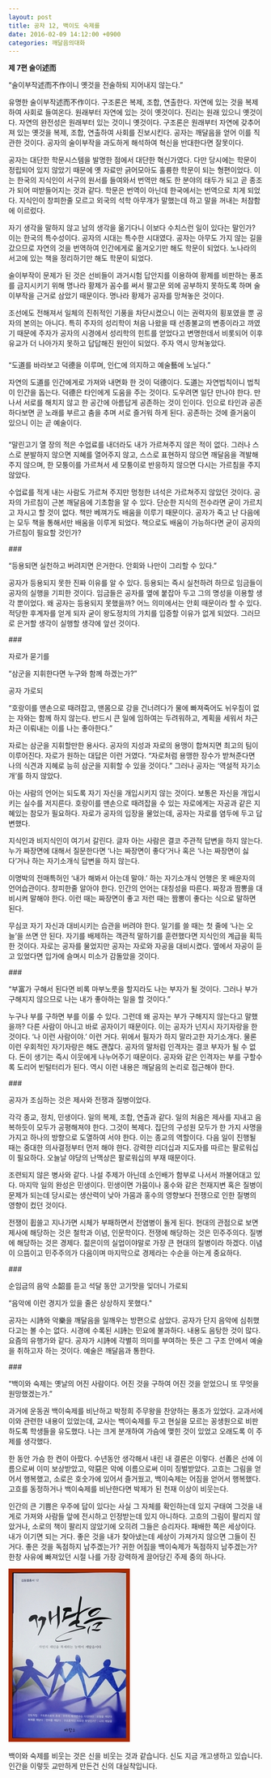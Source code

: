 ```yaml
---
layout: post
title: 공자 12, 백이도 숙제를
date: 2016-02-09 14:12:00 +0900
categories: 깨달음의대화
---
```

**제 7편 술이述而** 

  


“술이부작述而不作이니 옛것을 전술하되 지어내지 않는다.” 

  


유명한 술이부작述而不作이다. 구조론은 복제, 조합, 연출한다. 자연에 있는 것을 복제하여 사회로 들여온다. 원래부터 자연에 있는 것이 옛것이다. 진리는 원래 있으니 옛것이다. 자연의 완전성은 원래부터 있는 것이니 옛것이다. 구조론은 원래부터 자연에 갖추어져 있는 옛것을 복제, 조합, 연출하여 사회를 진보시킨다. 공자는 깨달음을 얻어 이를 직관한 것이다. 공자의 술이부작을 과도하게 해석하여 혁신을 반대한다면 잘못이다.

  


공자는 대단한 학문시스템을 발명한 점에서 대단한 혁신가였다. 다만 당시에는 학문이 정립되어 있지 않았기 때문에 옛 자료만 긁어모아도 훌륭한 학문이 되는 형편이었다. 이는 한국의 지식인이 서구의 원서를 들여와서 번역만 해도 한 분야의 태두가 되고 곧 종조가 되어 떠받들어지는 것과 같다. 학문은 번역이 아닌데 한국에서는 번역으로 치게 되었다. 지식인이 창피한줄 모르고 외국의 석학 아무개가 말했는데 하고 말을 꺼내는 처참함에 이르렀다. 

  


자기 생각을 말하지 않고 남의 생각을 옮기다니 이보다 수치스런 일이 있다는 말인가? 이는 한국의 특수성이다. 공자의 시대는 특수한 시대였다. 공자는 아무도 가지 않는 길을 갔으므로 자연의 것을 번역하여 인간에게로 옮겨오기만 해도 학문이 되었다. 노나라의 서고에 있는 책을 정리하기만 해도 학문이 되었다.

  


술이부작이 문제가 된 것은 선비들이 과거시험 답안지를 이용하여 황제를 비판하는 풍조를 금지시키기 위해 명나라 황제가 꼼수를 써서 팔고문 외에 공부하지 못하도록 하며 술이부작을 근거로 삼았기 때문이다. 명나라 황제가 공자를 망쳐놓은 것이다.

  


조선에도 전해져서 일체의 진취적인 기풍을 차단시켰으니 이는 권력자의 횡포였을 뿐 공자의 본의는 아니다. 특히 주자의 성리학이 처음 나왔을 때 선종불교의 변종이라고 까였기 때문에 주자가 공자의 시경에서 성리학의 힌트를 얻었다고 변명한데서 비롯되어 이후 유교가 더 나아가지 못하고 답답해진 원인이 되었다. 주자 역시 망쳐놓았다. 

  


###

  


“도道를 바라보고 덕德을 이루며, 인仁에 의지하고 예술藝에 노닐다.” 

  


자연의 도道를 인간에게로 가져와 내면화 한 것이 덕德이다. 도道는 자연법칙이니 법칙이 인간을 돕는다. 덕德은 타인에게 도움을 주는 것이다. 도우려면 일단 만나야 한다. 만나서 서로를 해치지 않고 한 공간에 아름답게 공존하는 것이 인이다. 인으로 타인과 공존하다보면 곧 노래를 부르고 춤을 추며 서로 즐거워 하게 된다. 공존하는 것에 즐거움이 있으니 이는 곧 예술이다. 

  


###

  


“말린고기 열 장의 적은 수업료를 내더라도 내가 가르쳐주지 않은 적이 없다. 그러나 스스로 분발하지 않으면 지혜를 열어주지 않고, 스스로 표현하지 않으면 깨달음을 격발해주지 않으며, 한 모퉁이를 가르쳐서 세 모퉁이로 반응하지 않으면 다시는 가르침을 주지 않았다.

  


수업료를 적게 내는 사람도 가르쳐 주지만 멍청한 녀석은 가르쳐주지 않았던 것이다. 공자의 가르침이 근본 깨달음에 기초함을 알 수 있다. 단순한 지식의 전수라면 굳이 가르치고 자시고 할 것이 없다. 책만 베껴가도 배움을 이루기 때문이다. 공자가 죽고 난 다음에는 모두 책을 통해서만 배움을 이루게 되었다. 책으로도 배움이 가능하다면 굳이 공자의 가르침이 필요할 것인가? 

  


\### 

  


“등용되면 실천하고 버려지면 은거한다. 안회와 나만이 그리할 수 있다.” 

  


공자가 등용되지 못한 진짜 이유를 알 수 있다. 등용되는 즉시 실천하려 하므로 임금들이 공자의 실행을 기피한 것이다. 임금들은 공자를 옆에 붙잡아 두고 그의 명성을 이용할 생각 뿐이었다. 왜 공자는 등용되지 못했을까? 어느 의미에서는 안회 때문이라 할 수 있다. 적당한 후계자를 얻게 되자 굳이 왕도정치의 가치를 입증할 이유가 없게 되었다. 그러므로 은거할 생각이 실행할 생각에 앞선 것이다. 

  


\### 

  


자로가 묻기를  
      
“삼군을 지휘한다면 누구와 함께 하겠는가?”  
      
공자 가로되  
      
“호랑이를 맨손으로 때려잡고, 맨몸으로 강을 건너려다가 물에 빠져죽어도 뉘우침이 없는 자와는 함께 하지 않는다. 반드시 큰 일에 임하여는 두려워하고, 계획을 세워서 차근차근 이뤄내는 이를 나는 좋아한다.” 

  


자로는 삼군을 지휘할만한 용사다. 공자의 지성과 자로의 용맹이 합쳐지면 최고의 팀이 이루어진다. 자로가 원하는 대답은 이런 거였다. “자로처럼 용맹한 장수가 받쳐준다면 나의 식견과 지혜로 능히 삼군을 지휘할 수 있을 것이다.” 그러나 공자는 ‘역설적 자기소개’를 하지 않았다. 

  


아는 사람의 언어는 되도록 자기 자신을 개입시키지 않는 것이다. 보통은 자신을 개입시키는 실수를 저지른다. 호랑이를 맨손으로 때려잡을 수 있는 자로에게는 자공과 같은 지혜있는 참모가 필요하다. 자로가 공자의 입장을 물었는데, 공자는 자로를 염두에 두고 답변했다. 

  


지식인과 비지식인이 여기서 갈린다. 글자 아는 사람은 결코 주관적 답변을 하지 않는다. 누가 짜장면에 대해서 질문한다면 ‘나는 짜장면이 좋다’거나 혹은 ‘나는 짜장면이 싫다’거나 하는 자기소개식 답변을 하지 않는다. 

  


이명박의 전매특허인 ‘내가 해봐서 아는데 말야.’ 하는 자기소개식 언행은 못 배운자의 언어습관이다. 창피한줄 알아야 한다. 인간의 언어는 대칭성을 따른다. 짜장과 짬뽕을 대비시켜 말해야 한다. 이런 때는 짜장면이 좋고 저런 때는 짬뽕이 좋다는 식으로 말하면 된다. 

  


무심코 자기 자신과 대비시키는 습관을 버려야 한다. 일기를 쓸 때는 첫 줄에 ‘나는 오늘’을 쓰면 안 된다. 자기를 배제하는 객관적 말하기를 훈련했다면 지식인의 계급을 획득한 것이다. 자로는 공자를 물었지만 공자는 자로와 자공을 대비시켰다. 옆에서 자공이 듣고 있었다면 입가에 슬며시 미소가 감돌았을 것이다. 

  


\### 

  


“부富가 구해서 된다면 비록 마부노릇을 할지라도 나는 부자가 될 것이다. 그러나 부가 구해지지 않으므로 나는 내가 좋아하는 일을 할 것이다.” 

  


누구나 부를 구하면 부를 이룰 수 있다. 그런데 왜 공자는 부가 구해지지 않는다고 말했을까? 다른 사람이 아니고 바로 공자이기 때문이다. 이는 공자가 넌지시 자기자랑을 한 것이다. ‘나 이런 사람이야.’ 이런 거다. 위에서 필자가 하지 말라고한 자기소개다. 물론 이런 우회적인 자기자랑은 해도 괜찮다. 공자의 말처럼 인격자는 결코 부자가 될 수 없다. 돈이 생기는 즉시 이웃에게 나누어주기 때문이다. 공자와 같은 인격자는 부를 구할수록 도리어 빈털터리가 된다. 역시 이런 내용은 깨달음의 논리로 접근해야 한다. 

  


\### 

  


공자가 조심하는 것은 제사와 전쟁과 질병이었다. 

  


각각 종교, 정치, 민생이다. 일의 복제, 조합, 연출과 같다. 일의 처음은 제사를 지내고 음복하듯이 모두가 공평해져야 한다. 그것이 복제다. 집단의 구성원 모두가 한 가지 사명을 가지고 하나의 방향으로 도열하여 서야 한다. 이는 종교의 역할이다. 다음 일이 진행될 때는 중대한 의사결정부터 먼저 해야 한다. 강력한 리더십과 지도자를 따르는 팔로워십이 필요하다. 오늘날 야당의 난맥상은 팔로워십의 부재 때문이다. 

  


조련되지 않은 병사와 같다. 나설 주제가 아닌데 소인배가 함부로 나서서 까불어대고 있다. 마지막 일의 완성은 민생이다. 민생이면 가뭄이나 홍수와 같은 천재지변 혹은 질병이 문제가 되는데 당시로는 생산력이 낮아 가뭄과 홍수의 영향보다 전쟁으로 인한 질병의 영향이 컸던 것이다. 

  


전쟁이 휩쓸고 지나가면 시체가 부패하면서 전염병이 돌게 된다. 현대의 관점으로 보면 제사에 해당하는 것은 철학과 이념, 인문학이다. 전쟁에 해당하는 것은 민주주의다. 질병에 해당하는 것은 경제다. 젊은이의 실업이야말로 가장 큰 현대의 질병이라 하겠다. 이념이 으뜸이고 민주주의가 다음이며 마지막으로 경제라는 수순을 아는게 중요하다. 

  


\### 

  


순임금의 음악 소韶를 듣고 석달 동안 고기맛을 잊더니 가로되   
      
“음악에 이런 경지가 있을 줄은 상상하지 못했다." 

  


공자는 시詩와 악樂을 깨달음을 일깨우는 방편으로 삼았다. 공자가 단지 음악에 심취했다고는 볼 수는 없다. 시경에 수록된 시詩는 민요에 불과하다. 내용도 음탕한 것이 많다. 요즘의 유행가와 같다. 공자가 시詩에 각별히 의미를 부여하는 뜻은 그 구조 안에서 예술을 취하고자 하는 것이다. 예술은 깨달음과 통한다. 

  


\### 

  


“백이와 숙제는 옛날의 어진 사람이다. 어진 것을 구하여 어진 것을 얻었으니 또 무엇을 원망했겠는가.” 

  


과거에 운동권 백이숙제를 비난하고 박정희 주무왕을 찬양하는 풍조가 있었다. 교과서에 이와 관련한 내용이 있었는데, 교사는 백이숙제를 두고 현실을 모르는 꽁생원으로 비판하도록 학생들을 유도했다. 나는 크게 분개하여 가슴에 맺힌 것이 있었고 오래도록 이 주제를 생각했다. 

  


한 동안 가슴 한 켠이 아팠다. 수년동안 생각해서 내린 내 결론은 이렇다. 선善은 선에 이름으로써 이미 보상받았고, 악惡은 악에 이름으로써 이미 징벌받았다. 고흐는 그림을 얻어서 행복했고, 소로은 호숫가에 있어서 즐거웠고, 백이숙제는 어짐을 얻어서 행복했다. 고흐를 동정하거나 백이숙제를 비난한다면 박제가 된 천재 이상이 비웃는다. 

  


인간의 큰 기쁨은 우주에 답이 있다는 사실 그 자체를 확인하는데 있지 구태여 그것을 내게로 가져와 사람들 앞에 전시하고 인정받는데 있지 아니하다. 고흐의 그림이 팔리지 않았거나, 소로의 책이 팔리지 않았기에 오히려 그들은 승리자다. 패배한 쪽은 세상이다. 내가 이기면 되는 거다. 좋은 것을 내가 찾아냈는데 세상이 가져가지 않으면 그들이 진 거다. 좋은 것을 독점하지 남주겠는가? 귀한 어짐을 백이숙제가 독점하지 남주겠는가? 한창 사유에 빠져있던 시절 나를 가장 강력하게 끌어당긴 주제 중의 하나다. 

  


  



<img src="files/attach/images/198/611/672/aDSC01523.JPG" alt="aDSC01523.JPG" width="240" height="342" />   


  


백이와 숙제를 비웃는 것은 신을 비웃는 것과 같습니다. 신도 지금 개고생하고 있습니다. 인간을 이렇듯 교만하게 만든건 신의 대실착입니다.